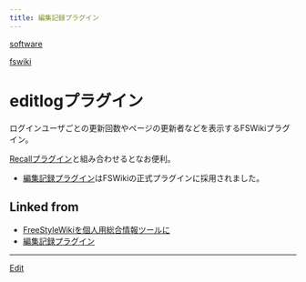 ```yaml
---
title: 編集記録プラグイン
---
```

[software](/software)

[fswiki](/fswiki)




# editlogプラグイン

ログインユーザごとの更新回数やページの更新者などを表示するFSWikiプラグイン。

[Recallプラグイン](/Recallプラグイン)と組み合わせるとなお便利。

* [編集記録プラグイン](/編集記録プラグイン)はFSWikiの正式プラグインに採用されました。
## Linked from

* [FreeStyleWikiを個人用総合情報ツールに](/FreeStyleWikiを個人用総合情報ツールに)
* [編集記録プラグイン](/編集記録プラグイン)


----
[Edit](https://github.com/vitroid/vitroid.github.io/edit/master/MD/編集記録プラグイン.md)
